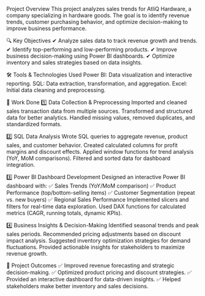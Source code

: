 Project Overview
This project analyzes sales trends for AtliQ Hardware, a company specializing in hardware goods. The goal is to identify revenue trends, customer purchasing behavior, and optimize decision-making to improve business performance.

🔍 Key Objectives
✔ Analyze sales data to track revenue growth and trends.
✔ Identify top-performing and low-performing products.
✔ Improve business decision-making using Power BI dashboards.
✔ Optimize inventory and sales strategies based on data insights.

🛠 Tools & Technologies Used
Power BI: Data visualization and interactive reporting.
SQL: Data extraction, transformation, and aggregation.
Excel: Initial data cleaning and preprocessing.

📂 Work Done
1️⃣ Data Collection & Preprocessing
Imported and cleaned sales transaction data from multiple sources.
Transformed and structured data for better analytics.
Handled missing values, removed duplicates, and standardized formats.

2️⃣ SQL Data Analysis
Wrote SQL queries to aggregate revenue, product sales, and customer behavior.
Created calculated columns for profit margins and discount effects.
Applied window functions for trend analysis (YoY, MoM comparisons).
Filtered and sorted data for dashboard integration.

3️⃣ Power BI Dashboard Development
Designed an interactive Power BI dashboard with:
✅ Sales Trends (YoY/MoM comparison)
✅ Product Performance (top/bottom-selling items)
✅ Customer Segmentation (repeat vs. new buyers)
✅ Regional Sales Performance
Implemented slicers and filters for real-time data exploration.
Used DAX functions for calculated metrics (CAGR, running totals, dynamic KPIs).

4️⃣ Business Insights & Decision-Making
Identified seasonal trends and peak sales periods.
Recommended pricing adjustments based on discount impact analysis.
Suggested inventory optimization strategies for demand fluctuations.
Provided actionable insights for stakeholders to maximize revenue growth.

📌 Project Outcomes
✅ Improved revenue forecasting and strategic decision-making.
✅ Optimized product pricing and discount strategies.
✅ Provided an interactive dashboard for data-driven insights.
✅ Helped stakeholders make better inventory and sales decisions.
